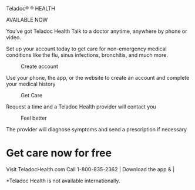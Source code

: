 Teladoc®
®
HEALTH

<!-- PageHeader="Made available by: WTI Holdings LLC dba Waterfield Technologies" -->


<figure>
</figure>


AVAILABLE NOW

You've got Teladoc Health
Talk to a doctor anytime,
anywhere by phone or video.

Set up your account today to get care for
non-emergency medical conditions like the flu,
sinus infections, bronchitis, and much more.


<figure>
</figure>


<figure>

Create account

</figure>


Use your phone, the app, or the
website to create an account and
complete your medical history


<figure>

Get Care

</figure>


Request a time and a Teladoc Health
provider will contact you


<figure>

Feel better

</figure>


The provider will diagnose
symptoms and send a
prescription if necessary


# Get care now for free

Visit TeladocHealth.com
Call 1-800-835-2362 | Download the app & |

*Teladoc Health is not available internationally.

<!-- PageFooter="@ Teladoc Health, Inc. 2 Manhattanville Rd. Ste 203, Purchase, NY 10577. All rights reserved. The marks and logos of Teladoc Health and Teladoc Health wholly owned subsidiaries are trademarks of Teladoc Health, Inc. All programs and services are subject to applicable terms and conditions." -->
<!-- PageFooter="496673" -->
<!-- PageFooter="10E-101_413370312_11062019" -->
